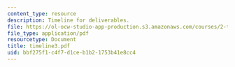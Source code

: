 ```yaml
---
content_type: resource
description: Timeline for deliverables.
file: https://ol-ocw-studio-app-production.s3.amazonaws.com/courses/2-tha-undergraduate-thesis-for-course-2-a-january-iap-2007/bbf275f1c4f7d1ceb1b21753b41e8cc4_timeline3.pdf
file_type: application/pdf
resourcetype: Document
title: timeline3.pdf
uid: bbf275f1-c4f7-d1ce-b1b2-1753b41e8cc4
---
```

